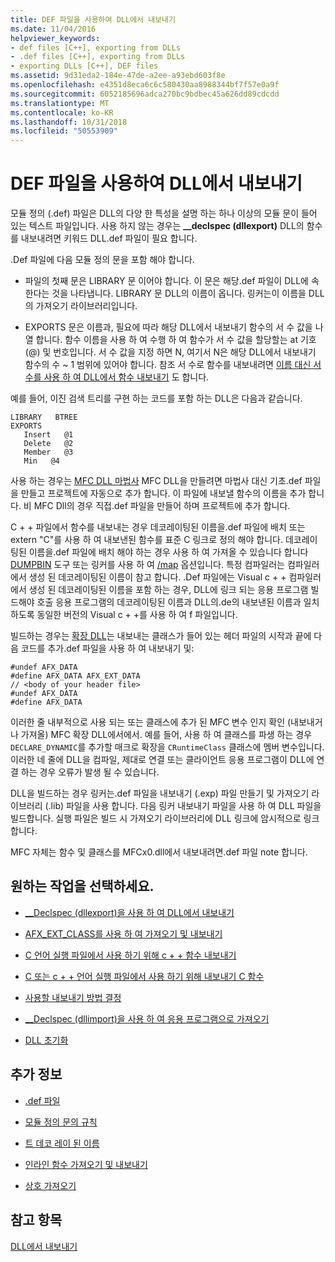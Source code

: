 ```yaml
---
title: DEF 파일을 사용하여 DLL에서 내보내기
ms.date: 11/04/2016
helpviewer_keywords:
- def files [C++], exporting from DLLs
- .def files [C++], exporting from DLLs
- exporting DLLs [C++], DEF files
ms.assetid: 9d31eda2-184e-47de-a2ee-a93ebd603f8e
ms.openlocfilehash: e4351d8eca6c6c580430aa8988344bf7f57e0a9f
ms.sourcegitcommit: 6052185696adca270bc9bdbec45a626dd89cdcdd
ms.translationtype: MT
ms.contentlocale: ko-KR
ms.lasthandoff: 10/31/2018
ms.locfileid: "50553909"
---
```

# <a name="exporting-from-a-dll-using-def-files"></a>DEF 파일을 사용하여 DLL에서 내보내기

모듈 정의 (.def) 파일은 DLL의 다양 한 특성을 설명 하는 하나 이상의 모듈 문이 들어 있는 텍스트 파일입니다. 사용 하지 않는 경우는 **__declspec (dllexport)** DLL의 함수를 내보내려면 키워드 DLL.def 파일이 필요 합니다.

.Def 파일에 다음 모듈 정의 문을 포함 해야 합니다.

- 파일의 첫째 문은 LIBRARY 문 이어야 합니다. 이 문은 해당.def 파일이 DLL에 속한다는 것을 나타냅니다. LIBRARY 문 DLL의 이름이 옵니다. 링커는이 이름을 DLL의 가져오기 라이브러리입니다.

- EXPORTS 문은 이름과, 필요에 따라 해당 DLL에서 내보내기 함수의 서 수 값을 나열 합니다. 함수 이름을 사용 하 여 수행 하 여 함수가 서 수 값을 할당할는 at 기호 (@) 및 번호입니다. 서 수 값을 지정 하면 N, 여기서 N은 해당 DLL에서 내보내기 함수의 수 ~ 1 범위에 있어야 합니다. 참조 서 수로 함수를 내보내려면 [이름 대신 서 수를 사용 하 여 DLL에서 함수 내보내기](../build/exporting-functions-from-a-dll-by-ordinal-rather-than-by-name.md) 도 합니다.

예를 들어, 이진 검색 트리를 구현 하는 코드를 포함 하는 DLL은 다음과 같습니다.

```
LIBRARY   BTREE
EXPORTS
   Insert   @1
   Delete   @2
   Member   @3
   Min   @4
```

사용 하는 경우는 [MFC DLL 마법사](../mfc/reference/mfc-dll-wizard.md) MFC DLL을 만들려면 마법사 대신 기초.def 파일을 만들고 프로젝트에 자동으로 추가 합니다. 이 파일에 내보낼 함수의 이름을 추가 합니다. 비 MFC Dll의 경우 직접.def 파일을 만들어 하며 프로젝트에 추가 합니다.

C + + 파일에서 함수를 내보내는 경우 데코레이팅된 이름을.def 파일에 배치 또는 extern "C"를 사용 하 여 내보낸된 함수를 표준 C 링크로 정의 해야 합니다. 데코레이팅된 이름을.def 파일에 배치 해야 하는 경우 사용 하 여 가져올 수 있습니다 합니다 [DUMPBIN](../build/reference/dumpbin-reference.md) 도구 또는 링커를 사용 하 여 [/map](../build/reference/map-generate-mapfile.md) 옵션입니다. 특정 컴파일러는 컴파일러에서 생성 된 데코레이팅된 이름이 참고 합니다. .Def 파일에는 Visual c + + 컴파일러에서 생성 된 데코레이팅된 이름을 포함 하는 경우, DLL에 링크 되는 응용 프로그램 빌드해야 호출 응용 프로그램의 데코레이팅된 이름과 DLL의.de의 내보낸된 이름과 일치 하도록 동일한 버전의 Visual c + +를 사용 하 여 f 파일입니다.

빌드하는 경우는 [확장 DLL](../build/extension-dlls-overview.md)는 내보내는 클래스가 들어 있는 헤더 파일의 시작과 끝에 다음 코드를 추가.def 파일을 사용 하 여 내보내기 및:

```
#undef AFX_DATA
#define AFX_DATA AFX_EXT_DATA
// <body of your header file>
#undef AFX_DATA
#define AFX_DATA
```

이러한 줄 내부적으로 사용 되는 또는 클래스에 추가 된 MFC 변수 인지 확인 (내보내거나 가져올) MFC 확장 DLL에서에서. 예를 들어, 사용 하 여 클래스를 파생 하는 경우 `DECLARE_DYNAMIC`를 추가할 매크로 확장을 `CRuntimeClass` 클래스에 멤버 변수입니다. 이러한 네 줄에 DLL을 컴파일, 제대로 연결 또는 클라이언트 응용 프로그램이 DLL에 연결 하는 경우 오류가 발생 될 수 있습니다.

DLL을 빌드하는 경우 링커는.def 파일을 내보내기 (.exp) 파일 만들기 및 가져오기 라이브러리 (.lib) 파일을 사용 합니다. 다음 링커 내보내기 파일을 사용 하 여 DLL 파일을 빌드합니다. 실행 파일은 빌드 시 가져오기 라이브러리에 DLL 링크에 암시적으로 링크 합니다.

MFC 자체는 함수 및 클래스를 MFCx0.dll에서 내보내려면.def 파일 note 합니다.

## <a name="what-do-you-want-to-do"></a>원하는 작업을 선택하세요.

- [__Declspec (dllexport)을 사용 하 여 DLL에서 내보내기](../build/exporting-from-a-dll-using-declspec-dllexport.md)

- [AFX_EXT_CLASS를 사용 하 여 가져오기 및 내보내기](../build/exporting-and-importing-using-afx-ext-class.md)

- [C 언어 실행 파일에서 사용 하기 위해 c + + 함수 내보내기](../build/exporting-cpp-functions-for-use-in-c-language-executables.md)

- [C 또는 c + + 언어 실행 파일에서 사용 하기 위해 내보내기 C 함수](../build/exporting-c-functions-for-use-in-c-or-cpp-language-executables.md)

- [사용할 내보내기 방법 결정](../build/determining-which-exporting-method-to-use.md)

- [__Declspec (dllimport)을 사용 하 여 응용 프로그램으로 가져오기](../build/importing-into-an-application-using-declspec-dllimport.md)

- [DLL 초기화](../build/run-time-library-behavior.md#initializing-a-dll)

## <a name="what-do-you-want-to-know-more-about"></a>추가 정보

- [.def 파일](../build/reference/module-definition-dot-def-files.md)

- [모듈 정의 문의 규칙](../build/reference/rules-for-module-definition-statements.md)

- [트 데코 레이 된 이름](../build/reference/decorated-names.md)

- [인라인 함수 가져오기 및 내보내기](../build/importing-and-exporting-inline-functions.md)

- [상호 가져오기](../build/mutual-imports.md)

## <a name="see-also"></a>참고 항목

[DLL에서 내보내기](../build/exporting-from-a-dll.md)